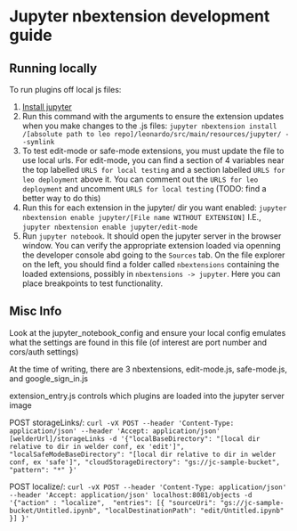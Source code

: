 # Jupyter nbextension development guide

## Running locally
To run plugins off local js files:
1. [Install jupyter](https://jupyter.org/install)
2. Run this command with the arguments to ensure the extension updates when you make changes to the .js files: `jupyter nbextension install /[absolute path to leo repo]/leonardo/src/main/resources/jupyter/ --symlink`
3. To test edit-mode or safe-mode extensions, you must update the file to use local urls. For edit-mode, you can find a section of 4 variables near the top labelled `URLS for local testing` and a section labelled `URLS for leo deployment` above it. You can comment out the `URLS for leo deployment` and uncomment  `URLS for local testing` (TODO: find a better way to do this)
4. Run this for each extension in the jupyter/ dir you want enabled: ```jupyter nbextension enable jupyter/[File name WITHOUT EXTENSION]``` I.E., `jupyter nbextension enable jupyter/edit-mode`
5. Run `jupyter notebook`. It should open the jupyter server in the browser window. You can verify the appropriate extension loaded via openning the developer console abd going to the `Sources` tab. On the file explorer on the left, you should find a folder called `nbextensions` containing the loaded extensions, possibly in `nbextensions -> jupyter`. Here you can place breakpoints to test functionality.

## Misc Info

Look at the jupyter_notebook_config and ensure your local config emulates what the settings are found in this file (of interest are port number and cors/auth settings)

At the time of writing, there are 3 nbextensions, edit-mode.js, safe-mode.js, and google_sign_in.js

extension_entry.js controls which plugins are loaded into the jupyter server image

POST storageLinks/:
`curl -vX POST --header 'Content-Type: application/json' --header 'Accept: application/json' [welderUrl]/storageLinks -d '{"localBaseDirectory": "[local dir relative to dir in welder conf, ex 'edit']", "localSafeModeBaseDirectory": "[local dir relative to dir in welder conf, ex 'safe']", "cloudStorageDirectory": "gs://jc-sample-bucket", "pattern": "*" }'`

POST localize/:
`curl -vX POST --header 'Content-Type: application/json' --header 'Accept: application/json' localhost:8081/objects -d '{"action" : "localize",  "entries": [{ "sourceUri": "gs://jc-sample-bucket/Untitled.ipynb", "localDestinationPath": "edit/Untitled.ipynb" }] }'`
